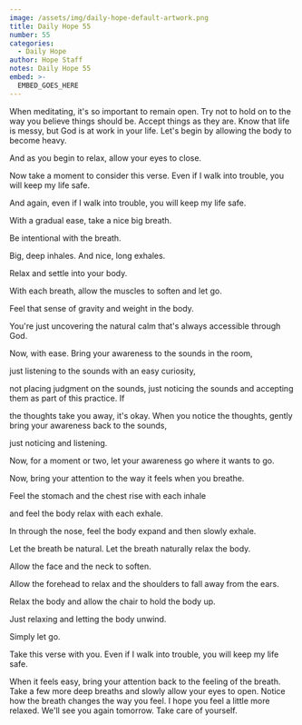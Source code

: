 ```yaml
---
image: /assets/img/daily-hope-default-artwork.png
title: Daily Hope 55
number: 55
categories:
  - Daily Hope
author: Hope Staff
notes: Daily Hope 55
embed: >-
  EMBED_GOES_HERE
---
```

When meditating, it's so important to remain open. Try not to hold on to the way you believe things should be. Accept things as they are. Know that life is messy, but God is at work in your life. Let's begin by allowing the body to become heavy.

And as you begin to relax, allow your eyes to close.

Now take a moment to consider this verse. Even if I walk into trouble, you will keep my life safe.

And again, even if I walk into trouble, you will keep my life safe.

With a gradual ease, take a nice big breath.

Be intentional with the breath.

Big, deep inhales. And nice, long exhales.

Relax and settle into your body.

With each breath, allow the muscles to soften and let go.

Feel that sense of gravity and weight in the body.

You're just uncovering the natural calm that's always accessible through God.

Now, with ease. Bring your awareness to the sounds in the room,

just listening to the sounds with an easy curiosity,

not placing judgment on the sounds, just noticing the sounds and accepting them as part of this practice. If

the thoughts take you away, it's okay. When you notice the thoughts, gently bring your awareness back to the sounds,

just noticing and listening.

Now, for a moment or two, let your awareness go where it wants to go.

Now, bring your attention to the way it feels when you breathe.

Feel the stomach and the chest rise with each inhale

and feel the body relax with each exhale.

In through the nose, feel the body expand and then slowly exhale.

Let the breath be natural. Let the breath naturally relax the body.

Allow the face and the neck to soften.

Allow the forehead to relax and the shoulders to fall away from the ears.

Relax the body and allow the chair to hold the body up.

Just relaxing and letting the body unwind.

Simply let go.

Take this verse with you. Even if I walk into trouble, you will keep my life safe.

When it feels easy, bring your attention back to the feeling of the breath. Take a few more deep breaths and slowly allow your eyes to open. Notice how the breath changes the way you feel. I hope you feel a little more relaxed. We'll see you again tomorrow. Take care of yourself.

